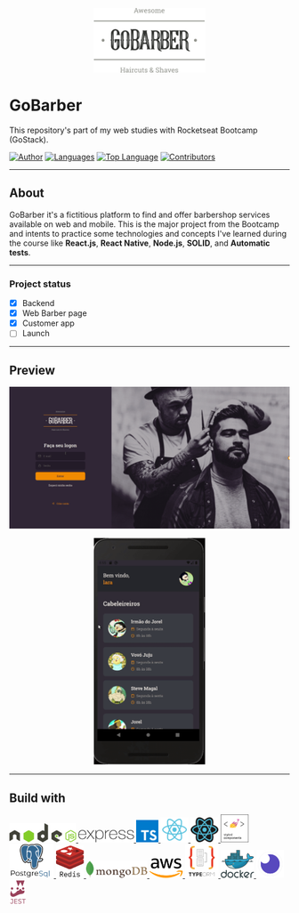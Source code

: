 <p align="center">
   <img src=".github/logo.svg" width="200"/>
</p>


# GoBarber
This repository's part of my web studies with Rocketseat Bootcamp (GoStack).

[![Author](https://img.shields.io/badge/Author-Candido-%23FF9000)](https://github.com/gustavo-candido)
[![Languages](https://img.shields.io/github/languages/count/gustavo-candido/GoBarber?color=%23ff9000)](#)
[![Top Language](https://img.shields.io/github/languages/top/gustavo-candido/GoBarber?color=%20%23FF9000)](#)
[![Contributors](https://img.shields.io/github/contributors/gustavo-candido/GoBarber?color=%23ff9000)](#)

---
## About
GoBarber it's a fictitious platform to find and offer barbershop services available on web and mobile.
This is the major project from the Bootcamp and intents to practice some technologies and concepts I've learned during the course like __React.js__, __React Native__, __Node.js__, __SOLID__, and __Automatic tests__.

---
### Project status

- [x] Backend
- [x] Web Barber page
- [x] Customer app
- [ ] Launch

---
## Preview

<div>
   <p align="center">
      <img src=".github/demo-web.gif" width="800"/>
   </p>


   <p align="center">
      <img src=".github/demo-mobile.gif" width="200"/>
   </p>
</div>

---

## Build with

<div>
   <a href="https://nodejs.org/en/">
      <img src=".github/techs/nodeJS.png" width="120"/>
   </a>
   <a href="https://expressjs.com/pt-br/">
      <img src=".github/techs/express.png" width="100"/>
   </a>
   <a href="https://www.typescriptlang.org/">
      <img src=".github/techs/typescript.png" width="40"/>
   </a>
   <a href="https://pt-br.reactjs.org/">
      <img src=".github/techs/reactJS.png" width="50"/>
   </a>
   <a href="https://reactnative.dev/">
      <img src=".github/techs/react-native.png" width="50"/>
   </a>
   <a href="https://styled-components.com/">
      <img src=".github/techs/styled-components.png" width="50"/>
   </a>

   <a href="https://www.postgresql.org/">
      <img src=".github/techs/postgreSQL.png" width="80"/>
   </a>

   <a href="https://redis.io/">
      <img src=".github/techs/redis.png" width="50"/>
   </a>

   <a href="https://www.mongodb.com/">
      <img src=".github/techs/mongoDB.png" width="110"/>
   </a>

   <a href="https://aws.amazon.com/">
      <img src=".github/techs/aws.png" width="60"/>
   </a>

   <a href="https://typeorm.io/#/">
      <img src=".github/techs/typeorm.png" width="60"/>
   </a>

   <a href="https://www.docker.com/">
      <img src=".github/techs/docker.png" width="60"/>
   </a>

   <a href="https://insomnia.rest/download/">
      <img src=".github/techs/insomnia.png" width="50"/>
   </a>

   <a href="https://jestjs.io/">
      <img src=".github/techs/jest.png" width="30"/>
   </a>

 
  
  
  
</div>
